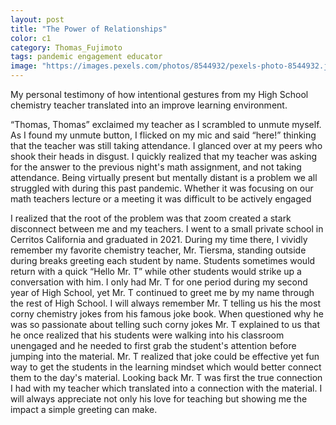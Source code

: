 ```yaml
---
layout: post
title: "The Power of Relationships"
color: c1
category: Thomas_Fujimoto
tags: pandemic engagement educator
image: "https://images.pexels.com/photos/8544932/pexels-photo-8544932.jpeg?auto=compress&cs=tinysrgb&w=1260&h=750&dpr=1"
---
```


My personal testimony of how intentional gestures from my High School chemistry teacher translated into an improve learning environment.


<!--more-->
“Thomas, Thomas” exclaimed my teacher as I scrambled to unmute myself. As I found my unmute button, I flicked on my mic and said “here!” thinking that the teacher was still taking attendance. I  glanced over at my peers who shook their heads in disgust. I quickly realized that my teacher was asking for the answer to the previous night's math assignment, and not taking attendance. Being virtually present but mentally distant is a problem we all struggled with during this past pandemic. Whether it was focusing on our math teachers lecture or a meeting it was difficult to be actively engaged

I realized that the root of the problem was that zoom created a stark disconnect between me and my teachers. I went to a small private school in Cerritos California and graduated in 2021. During my time there, I vividly remember my favorite chemistry teacher, Mr. Tiersma, standing outside during breaks greeting each student by name. Students sometimes would return with a quick “Hello Mr. T” while other students would strike up a conversation with him. I only had Mr. T for one period during my second year of High School, yet Mr. T continued to greet me by my name through the rest of High School. I will always remember Mr. T telling us his the most corny chemistry jokes from his famous joke book. When questioned why he was so passionate about telling such corny jokes Mr. T explained to us that he once realized that his students were walking into his classroom unengaged and he needed to first grab the student's attention before jumping into the material. Mr. T realized that joke could be effective yet fun way to get the students in the learning mindset which would better connect them to the day's material. Looking back Mr. T was first the true connection I had with my teacher which translated into a connection with the material. I will always appreciate not only his love for teaching but showing me the impact a simple greeting can make.
